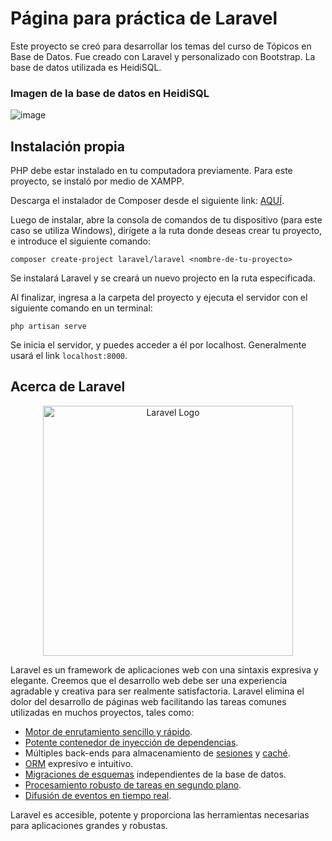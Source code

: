 # Página para práctica de Laravel

Este proyecto se creó para desarrollar los temas del curso de Tópicos en Base de Datos. Fue creado con Laravel y personalizado con Bootstrap. La base de datos utilizada es HeidiSQL.

### Imagen de la base de datos en HeidiSQL

![image](https://github.com/manuel-gonzales/topicos-bd-laravel/assets/141975981/77e89245-601c-410d-9539-3fbcfd9b98e8)

## Instalación propia

PHP debe estar instalado en tu computadora previamente. Para este proyecto, se instaló por medio de XAMPP.

Descarga el instalador de Composer desde el siguiente link: [AQUÍ](https://getcomposer.org/download/).

Luego de instalar, abre la consola de comandos de tu dispositivo (para este caso se utiliza Windows), dirígete a la ruta donde deseas crear tu proyecto, e introduce el siguiente comando:

```
composer create-project laravel/laravel <nombre-de-tu-proyecto>
```

Se instalará Laravel y se creará un nuevo projecto en la ruta especificada.

Al finalizar, ingresa a la carpeta del proyecto y ejecuta el servidor con el siguiente comando en un terminal:

```
php artisan serve
```

Se inicia el servidor, y puedes acceder a él por localhost. Generalmente usará el link `localhost:8000`.

## Acerca de Laravel

<p align="center"><a href="https://laravel.com" target="_blank"><img src="https://raw.githubusercontent.com/laravel/art/master/logo-lockup/5%20SVG/2%20CMYK/1%20Full%20Color/laravel-logolockup-cmyk-red.svg" width="400" alt="Laravel Logo"></a></p>

Laravel es un framework de aplicaciones web con una sintaxis expresiva y elegante. Creemos que el desarrollo web debe ser una experiencia agradable y creativa para ser realmente satisfactoria. Laravel elimina el dolor del desarrollo de páginas web facilitando las tareas comunes utilizadas en muchos proyectos, tales como:

- [Motor de enrutamiento sencillo y rápido](https://laravel.com/docs/routing).
- [Potente contenedor de inyección de dependencias](https://laravel.com/docs/container).
- Múltiples back-ends para almacenamiento de [sesiones](https://laravel.com/docs/session) y [caché](https://laravel.com/docs/cache).
- [ORM](https://laravel.com/docs/eloquent) expresivo e intuitivo.
- [Migraciones de esquemas](https://laravel.com/docs/migrations) independientes de la base de datos.
- [Procesamiento robusto de tareas en segundo plano](https://laravel.com/docs/queues).
- [Difusión de eventos en tiempo real](https://laravel.com/docs/broadcasting).

Laravel es accesible, potente y proporciona las herramientas necesarias para aplicaciones grandes y robustas.